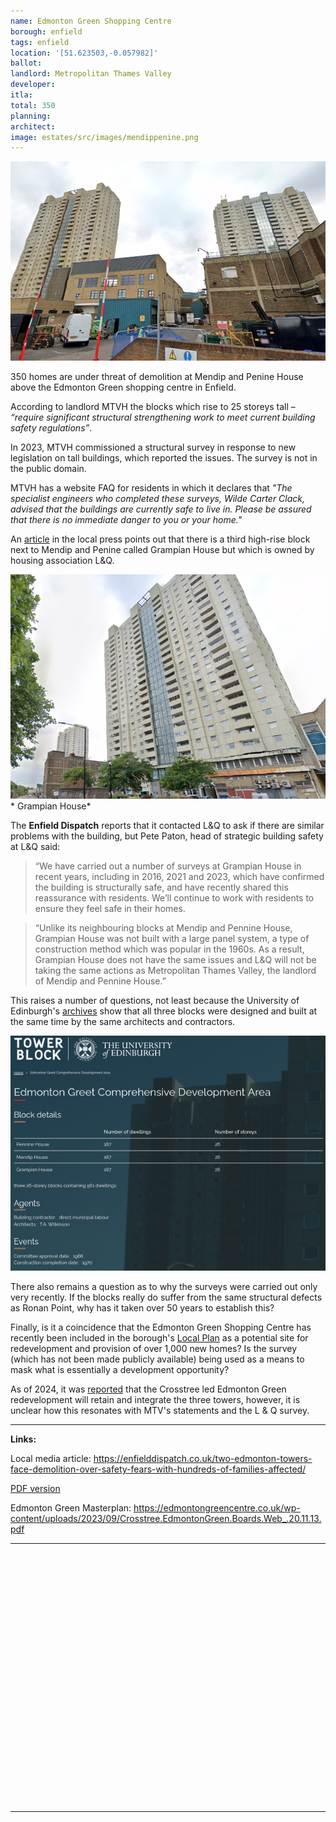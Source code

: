 ```yaml
---
name: Edmonton Green Shopping Centre
borough: enfield
tags: enfield
location: '[51.623503,-0.057982]'
ballot: 
landlord: Metropolitan Thames Valley
developer: 
itla: 
total: 350
planning: 
architect:
image: estates/src/images/mendippenine.png
---
```

![Edmonton Green Shopping Centre image](src/images/mendippenine.png)

350 homes are under threat of demolition at Mendip and Penine House above the Edmonton Green shopping centre in Enfield.

According to landlord MTVH the blocks which rise to 25 storeys tall – _“require significant structural strengthening work to meet current building safety regulations”_.

In 2023, MTVH commissioned a structural survey in response to new legislation on tall buildings, which reported the issues. The survey is not in the public domain.

MTVH has a website FAQ for residents in which it declares that _"The specialist engineers who completed these surveys, Wilde Carter Clack, advised that the buildings are currently safe to live in. Please be assured that there is no immediate danger to you or your home."_

An [article](https://enfielddispatch.co.uk/wp-content/uploads/2024/03/Dispatch-67.pdf) in the local press points out that there is a third high-rise block next to Mendip and Penine called Grampian House but which is owned by housing association L&Q. 

![Edmonton Green Shopping Centre image](src/images/grampianhouse.png)* Grampian House*

The __Enfield Dispatch__ reports that it contacted L&Q to ask if there are similar problems with the building, but Pete Paton, head of strategic building safety at L&Q said: 

 > “We have carried out a number of surveys at Grampian House in recent years, including in 2016, 2021 and 2023, which have confirmed the building is structurally safe, and have recently shared this reassurance with residents. We’ll continue to work with residents to ensure they feel safe in their homes.

 > “Unlike its neighbouring blocks at Mendip and Pennine House, Grampian House was not built with a large panel system, a type of construction method which was popular in the 1960s. As a result, Grampian House does not have the same issues and L&Q will not be taking the same actions as Metropolitan Thames Valley, the landlord of Mendip and Pennine House.”

 This raises a number of questions, not least because the University of Edinburgh's [archives](https://www.towerblock.eca.ed.ac.uk/development/edmonton-greet-comprehensive-development-area) show that all three blocks were designed and built at the same time by the same architects and contractors. 
 
 ![Edmonton Green Shopping Centre image](src/images/grampian.png)

 There also remains a question as to why the surveys were carried out only very recently. If the blocks really do suffer from the same structural defects as Ronan Point, why has it taken over 50 years to establish this?

 Finally, is it a coincidence that the Edmonton Green Shopping Centre has recently been included in the borough's [Local Plan](https://www.enfield.gov.uk/__data/assets/pdf_file/0031/55669/ELP-Reg19-Appendix-C-Site-Allocations-Planning.pdf) as a potential site for redevelopment and provision of over 1,000 new homes? Is the survey (which has not been made publicly available) being used as a means to mask what is essentially a development opportunity?

As of 2024, it was [reported](https://enfielddispatch.co.uk/second-staircases-set-to-be-added-to-major-edmonton-green-redevelopment/) that the Crosstree led Edmonton Green redevelopment will retain and integrate the three towers, however, it is unclear how this resonates with MTV's statements and the L & Q survey. 


---

__Links:__

Local media article: <https://enfielddispatch.co.uk/two-edmonton-towers-face-demolition-over-safety-fears-with-hundreds-of-families-affected/>

[PDF version](https://enfielddispatch.co.uk/wp-content/uploads/2024/03/Dispatch-67.pdf)

Edmonton Green Masterplan: <https://edmontongreencentre.co.uk/wp-content/uploads/2023/09/Crosstree.EdmontonGreen.Boards.Web_.20.11.13.pdf> 


---

<!------------THE CODE BELOW RENDERS THE MAP - DO NOT EDIT! ---------------------------->

<div id="map" style="width: 100%; height: 400px;"></div>

<script>
  var map = L.map('map').setView({{ location }}, 13);
  L.tileLayer('https://tile.openstreetmap.org/{z}/{x}/{y}.png', {
  maxZoom: 19,
attribution: '&copy; <a href="http://www.openstreetmap.org/copyright">OpenStreetMap</a>'
}).addTo(map);
var circle = L.circle({{ location }}, {
    color: 'red',
    fillColor: '#f03',
    fillOpacity: 0.5,
    radius: 500
}).addTo(map);
</script>

---
